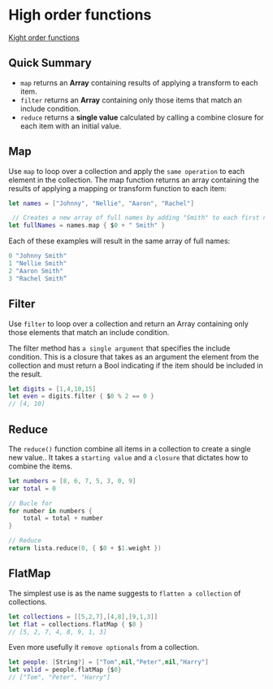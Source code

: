 # High order functions

[Kight order functions](https://useyourloaf.com/blog/swift-guide-to-map-filter-reduce/)

## Quick Summary

+ `map` returns an **Array** containing results of applying a transform to each item.
+ `filter` returns an **Array** containing only those items that match an include condition.
+ `reduce` returns a **single value** calculated by calling a combine closure for each item with an initial value.

## Map

Use `map` to loop over a collection and apply the `same operation` to each element in the collection. The map function returns an array containing the results of applying a mapping or transform function to each item:

```Swift
let names = ["Johnny", "Nellie", "Aaron", "Rachel"]

 // Creates a new array of full names by adding "Smith" to each first name
let fullNames = names.map { $0 + " Smith" }
```

Each of these examples will result in the same array of full names:

```Swift
0 "Johnny Smith"
1 "Nellie Smith"
2 "Aaron Smith"
3 "Rachel Smith”
```

## Filter

Use `filter` to loop over a collection and return an Array containing only those elements that match an include condition.

The filter method has `a single argument` that specifies the include condition. This is a closure that takes as an argument the element from the collection and must return a Bool indicating if the item should be included in the result.

```Swift
let digits = [1,4,10,15]
let even = digits.filter { $0 % 2 == 0 }
// [4, 10]
```

## Reduce

The `reduce()` function combine all items in a collection to create a single new value.. It takes a `starting value` and a `closure` that dictates how to combine the items.

```Swift
let numbers = [8, 6, 7, 5, 3, 0, 9]
var total = 0

// Bucle for
for number in numbers {
    total = total + number
}

// Reduce
return lista.reduce(0, { $0 + $1.weight })
```

## FlatMap

The simplest use is as the name suggests to `flatten a collection` of collections.

```Swift
let collections = [[5,2,7],[4,8],[9,1,3]]
let flat = collections.flatMap { $0 }
// [5, 2, 7, 4, 8, 9, 1, 3]
```

Even more usefully it `remove optionals`  from a collection.

```Swift
let people: [String?] = ["Tom",nil,"Peter",nil,"Harry"]
let valid = people.flatMap {$0}
// ["Tom", "Peter", "Harry"]
```